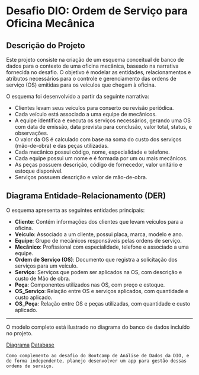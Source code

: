 # Desafio DIO: Ordem de Serviço para Oficina Mecânica

## Descrição do Projeto

Este projeto consiste na criação de um esquema conceitual de banco de dados para o contexto de uma oficina mecânica, baseado na narrativa fornecida no desafio. O objetivo é modelar as entidades, relacionamentos e atributos necessários para o controle e gerenciamento das ordens de serviço (OS) emitidas para os veículos que chegam à oficina.

O esquema foi desenvolvido a partir da seguinte narrativa:

- Clientes levam seus veículos para conserto ou revisão periódica.
- Cada veículo está associado a uma equipe de mecânicos.
- A equipe identifica e executa os serviços necessários, gerando uma OS com data de emissão, data prevista para conclusão, valor total, status, e observações.
- O valor da OS é calculado com base na soma do custo dos serviços (mão-de-obra) e das peças utilizadas.
- Cada mecânico possui código, nome, especialidade e telefone.
- Cada equipe possui um nome e é formada por um ou mais mecânicos.
- As peças possuem descrição, código de fornecedor, valor unitário e estoque disponível.
- Serviços possuem descrição e valor de mão-de-obra.
  
## Diagrama Entidade-Relacionamento (DER)

O esquema apresenta as seguintes entidades principais:

- **Cliente**: Contém informações dos clientes que levam veículos para a oficina.
- **Veículo**: Associado a um cliente, possui placa, marca, modelo e ano.
- **Equipe**: Grupo de mecânicos responsáveis pelas ordens de serviço.
- **Mecânico**: Profissional com especialidade, telefone e associado a uma equipe.
- **Ordem de Serviço (OS)**: Documento que registra a solicitação dos serviços para um veículo.
- **Serviço**: Serviços que podem ser aplicados na OS, com descrição e custo de Mão de obra.
- **Peça**: Componentes utilizados nas OS, com preço e estoque.
- **OS_Serviço**: Relação entre OS e serviços aplicados, com quantidade e custo aplicado.
- **OS_Peça**: Relação entre OS e peças utilizadas, com quantidade e custo aplicado.


---

O modelo completo está ilustrado no diagrama do banco de dados incluído no projeto.

[Diagrama](./oficina.png)  [Database](./Database/)

`` Como complemento ao desafio do Bootcamp de Análise de Dados da DIO, e de forma independente, planejo desenvolver um app para gestão dessas ordens de serviço. ``
